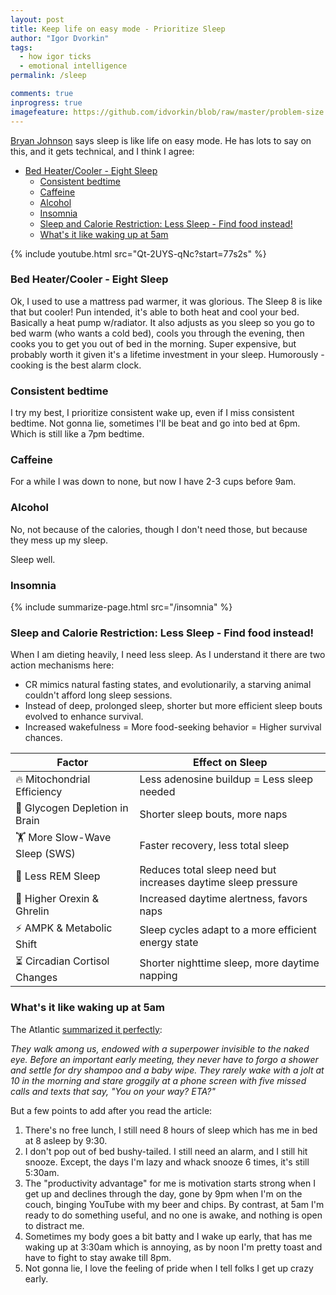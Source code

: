 ```yaml
---
layout: post
title: Keep life on easy mode - Prioritize Sleep
author: "Igor Dvorkin"
tags:
  - how igor ticks
  - emotional intelligence
permalink: /sleep

comments: true
inprogress: true
imagefeature: https://github.com/idvorkin/blob/raw/master/problem-size.png
---
```


[Bryan Johnson](/blueprint) says sleep is like life on easy mode. He has lots to say on this, and it gets technical, and I think I agree:

<!-- prettier-ignore-start -->
<!-- vim-markdown-toc-start -->

- [Bed Heater/Cooler - Eight Sleep](#bed-heatercooler---eight-sleep)
  - [Consistent bedtime](#consistent-bedtime)
  - [Caffeine](#caffeine)
  - [Alcohol](#alcohol)
  - [Insomnia](#insomnia)
  - [Sleep and Calorie Restriction: Less Sleep - Find food instead!](#sleep-and-calorie-restriction-less-sleep---find-food-instead)
  - [What's it like waking up at 5am](#whats-it-like-waking-up-at-5am)

<!-- vim-markdown-toc-end -->
<!-- prettier-ignore-end -->

{% include youtube.html src="Qt-2UYS-qNc?start=77s2s" %}

### Bed Heater/Cooler - Eight Sleep

Ok, I used to use a mattress pad warmer, it was glorious. The Sleep 8 is like that but cooler! Pun intended, it's able to both heat and cool your bed. Basically a heat pump w/radiator. It also adjusts as you sleep so you go to bed warm (who wants a cold bed), cools you through the evening, then cooks you to get you out of bed in the morning. Super expensive, but probably worth it given it's a lifetime investment in your sleep. Humorously - cooking is the best alarm clock.

### Consistent bedtime

I try my best, I prioritize consistent wake up, even if I miss consistent bedtime. Not gonna lie, sometimes I'll be beat and go into bed at 6pm. Which is still like a 7pm bedtime.

### Caffeine

For a while I was down to none, but now I have 2-3 cups before 9am.

### Alcohol

No, not because of the calories, though I don't need those, but because they mess up my sleep.

Sleep well.

### Insomnia

{% include summarize-page.html src="/insomnia" %}

### Sleep and Calorie Restriction: Less Sleep - Find food instead!

When I am dieting heavily, I need less sleep. As I understand it there are two action mechanisms here:

- CR mimics natural fasting states, and evolutionarily, a starving animal couldn't afford long sleep sessions.
- Instead of deep, prolonged sleep, shorter but more efficient sleep bouts evolved to enhance survival.
- Increased wakefulness = More food-seeking behavior = Higher survival chances.

| Factor                         | Effect on Sleep                                               |
| ------------------------------ | ------------------------------------------------------------- |
| 🔥 Mitochondrial Efficiency    | Less adenosine buildup = Less sleep needed                    |
| 🧠 Glycogen Depletion in Brain | Shorter sleep bouts, more naps                                |
| 🏋️ More Slow-Wave Sleep (SWS)  | Faster recovery, less total sleep                             |
| 🛌 Less REM Sleep              | Reduces total sleep need but increases daytime sleep pressure |
| 🚀 Higher Orexin & Ghrelin     | Increased daytime alertness, favors naps                      |
| ⚡ AMPK & Metabolic Shift      | Sleep cycles adapt to a more efficient energy state           |
| ⏳ Circadian Cortisol Changes  | Shorter nighttime sleep, more daytime napping                 |

### What's it like waking up at 5am

The Atlantic [summarized it perfectly](https://www.theatlantic.com/health/archive/2019/08/how-know-if-youre-morning-person/595990/?utm_campaign=the-atlantic&utm_medium=social):

_They walk among us, endowed with a superpower invisible to the naked eye. Before an important early meeting, they never have to forgo a shower and settle for dry shampoo and a baby wipe. They rarely wake with a jolt at 10 in the morning and stare groggily at a phone screen with five missed calls and texts that say, "You on your way? ETA?"_

But a few points to add after you read the article:

1. There's no free lunch, I still need 8 hours of sleep which has me in bed at 8 asleep by 9:30.
2. I don't pop out of bed bushy-tailed. I still need an alarm, and I still hit snooze. Except, the days I'm lazy and whack snooze 6 times, it's still 5:30am.
3. The "productivity advantage" for me is motivation starts strong when I get up and declines through the day, gone by 9pm when I'm on the couch, binging YouTube with my beer and chips. By contrast, at 5am I'm ready to do something useful, and no one is awake, and nothing is open to distract me.
4. Sometimes my body goes a bit batty and I wake up early, that has me waking up at 3:30am which is annoying, as by noon I'm pretty toast and have to fight to stay awake till 8pm.
5. Not gonna lie, I love the feeling of pride when I tell folks I get up crazy early.
